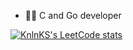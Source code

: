 - 🧑‍💻 C and Go developer

[![KnlnKS's LeetCode stats](https://leetcode-stats-six.vercel.app/api?username=evgkhm&theme=default)](https://leetcode.com/evgkhm/)
